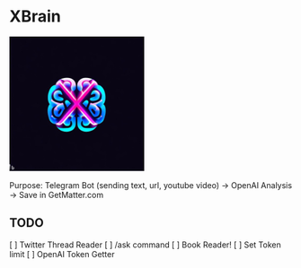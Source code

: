 # XBrain

<img src="logo.jpg" height="240"/>

Purpose: Telegram Bot (sending text, url, youtube video) -> OpenAI Analysis -> Save in GetMatter.com

## TODO

[ ] Twitter Thread Reader
[ ] /ask command
[ ] Book Reader!
[ ] Set Token limit
[ ] OpenAI Token Getter
